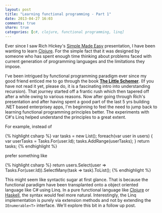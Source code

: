 ```yaml
---
layout: post
title: "Learning functional programming - Part 1"
date: 2013-04-27 16:03
comments: true
share: true
categories: [c#, clojure, functional programming, linq]
---
```

Ever since I saw Rich Hickey's [Simple Made Easy](http://www.infoq.com/presentations/Simple-Made-Easy) presentation, I have been wanting to learn [Clojure](http://clojure.org). For the simple fact that it was designed by someone who has spent enough time thinking about problems faced with current generation of programming languages and the limitations they impose. <!--more-->

I've been intrigued by functional programming paradigm ever since my good friend enticed me to go through the book [**The Little Schemer**](http://mitpress.mit.edu/books/little-schemer). (If you have not read it yet, please do, it is a fascinating intro into understanding recursion). That journey started off a frantic rush which then tapered off after a while owing to various reasons. Now after going through Rich's presentation and after having spent a good part of the last 5 yrs building .NET based enterprisey apps, I'm beginning to feel the need to jump back to learning functional programming principles better. The experiments with C#'s Linq helped understand the principles to a great extent.

For example, instead of

{% highlight csharp %}
var tasks = new List<Task>();
foreach(var user in users)
{
	var userTasks = Tasks.For(user.Id);
	tasks.AddRange(userTasks);
}
return tasks;
{% endhighlight %}

prefer something like

{% highlight csharp %}
return users.Select(user => Tasks.For(user.Id)).SelectMany(task => task).ToList();
{% endhighlight %}

This might seem like syntactic sugar at first glance. That is because the functional paradigm have been transplanted onto a object oriented language like C# using Linq. In a pure functional language like [Clojure](http://clojure.org) or [Haskell](http://www.haskell.org), the syntax would feel more natural. Interestingly, the Linq implementation is purely via extension methods and not by extending the `IEnumerable<T>` interface. We'll explore this bit in a follow up post.
